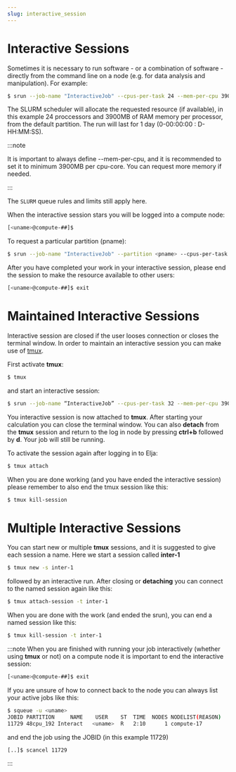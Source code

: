 ```yaml
---
slug: interactive_session
---
```


# Interactive Sessions

Sometimes it is necessary to run software - or a combination of software -
directly from the command line on a node (e.g. for data analysis and manipulation).
For example:

```bash
$ srun --job-name "InteractiveJob" --cpus-per-task 24 --mem-per-cpu 3900 --time 1-00:00:00 --pty bash
```

The SLURM scheduler will allocate the requested resource (if available), in this example 24 proccessors and 3900MB of RAM memory per processor, from the default partition. The run will last for 1 day (0-00:00:00 : D-HH:MM:SS). 

:::note

It is important to always define --mem-per-cpu, and it is recommended to set it to minimum 3900MB per cpu-core. You can request more memory if needed.
 
:::

The `SLURM` queue rules and limits still apply here.

When the interactive session stars you will be logged into a compute node:

```bash
[<uname>@compute-##]$
```

To request a particular partition (pname):

```bash
$ srun --job-name "InteractiveJob" --partition <pname> --cpus-per-task 32 --mem-per-cpu 3900 --time 1-00:00:00 --pty bash
```

After you have completed your work in your interactive session, please end the session to make the resource available to other users:

```bash
[<uname>@compute-##]$ exit
``` 

# Maintained Interactive Sessions

Interactive session are closed if the user looses connection or closes the terminal window. 
In order to maintain an interactive session you can make use of [tmux](https://www.howtogeek.com/671422/how-to-use-tmux-on-linux-and-why-its-better-than-screen/).

First activate **tmux**:

```bash              
$ tmux                                          
``` 

and start an interactive session:

```bash                          
$ srun --job-name “InteractiveJob” --cpus-per-task 32 --mem-per-cpu 3900 --time 1-00:00:00 --pty bash                                          
``` 

You interactive session is now attached to **tmux**. 
After starting your calculation you can close the terminal window. 
You can also **detach** from the **tmux** session and return 
to the log in node by pressing **ctrl+b** followed by **d**. 
Your job will still be running.

To activate the session again after logging in to Elja:

```bash
$ tmux attach
```

When you are done working (and you have ended the interactive session) please remember to also end the tmux session like this:

```bash
$ tmux kill-session
```

# Multiple Interactive Sessions

You can start new or multiple **tmux** sessions, and it is suggested to give each session a name.
Here we start a session called **inter-1**

```bash
$ tmux new -s inter-1
``` 

followed by an interactive run. 
After closing or **detaching** you can connect to the named session again like this:
                                                                               
```bash                                                                             
$ tmux attach-session -t inter-1                                                               
``` 

When you are done with the work (and ended the srun), you can end a named session like this:
```bash                                                                                     
$ tmux kill-session -t inter-1                           
```

:::note
When you are finished with running your job interactively 
(whether using **tmux** or not) on a compute node it is important to end the interactive session:
```bash
[<uname>@compute-##]$ exit
```

If you are unsure of how to connect back to the node you can 
always list your active jobs like this:
```bash
$ squeue -u <uname>
JOBID PARTITION     NAME    USER    ST  TIME  NODES NODELIST(REASON)
11729 48cpu_192 Interact   <uname>  R   2:10      1 compute-17
```
and end the job using the JOBID (in this example 11729)
```bash
[..]$ scancel 11729
```
:::


